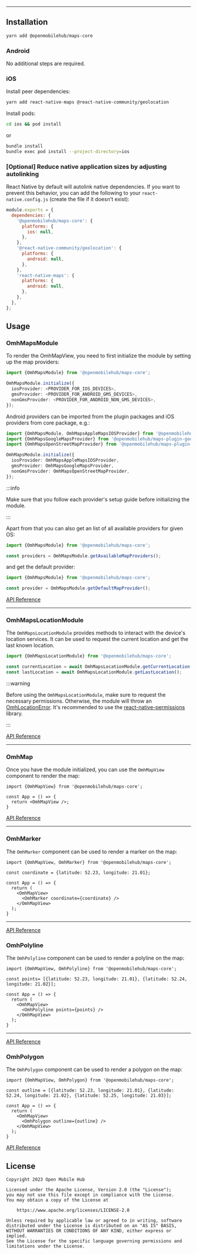 
---

## Installation

```bash
yarn add @openmobilehub/maps-core
```

### Android

No additional steps are required.

### iOS

Install peer dependencies:

```bash
yarn add react-native-maps @react-native-community/geolocation
```

Install pods:

```bash
cd ios && pod install
```
or
```bash
bundle install
bundle exec pod install --project-directory=ios
```

### [Optional] Reduce native application sizes by adjusting autolinking

React Native by default will autolink native dependencies. If you want to prevent this behavior, you can add the following to your `react-native.config.js` (create the file if it doesn't exist):

```javascript
module.exports = {
  dependencies: {
    '@openmobilehub/maps-core': {
      platforms: {
        ios: null,
      },
    },
    '@react-native-community/geolocation': {
      platforms: {
        android: null,
      },
    },
    'react-native-maps': {
      platforms: {
        android: null,
      },
    },
  },
};
```

## Usage

### OmhMapsModule

To render the OmhMapView, you need to first initialize the module by setting up the map providers:

```ts
import {OmhMapsModule} from '@openmobilehub/maps-core';

OmhMapsModule.initialize({
  iosProvider: <PROVIDER_FOR_IOS_DEVICES>,
  gmsProvider: <PROVIDER_FOR_ANDROID_GMS_DEVICES>,
  nonGmsProvider: <PROVIDER_FOR_ANDROID_NON_GMS_DEVICES>,
});
```

Android providers can be imported from the plugin packages and iOS providers from core package, e.g.:

```ts
import {OmhMapsModule, OmhMapsAppleMapsIOSProvider} from '@openmobilehub/maps-core';
import {OmhMapsGoogleMapsProvider} from '@openmobilehub/maps-plugin-googlemaps';
import {OmhMapsOpenStreetMapProvider} from '@openmobilehub/maps-plugin-openstreetmap';

OmhMapsModule.initialize({
  iosProvider: OmhMapsAppleMapsIOSProvider,
  gmsProvider: OmhMapsGoogleMapsProvider,
  nonGmsProvider: OmhMapsOpenStreetMapProvider,
});
```

:::info

Make sure that you follow each provider's setup guide before initializing the module.

:::

Apart from that you can also get an list of all available providers for given OS:

```ts
import {OmhMapsModule} from '@openmobilehub/maps-core';

const providers = OmhMapsModule.getAvailableMapProviders();
```

and get the default provider:

```ts
import {OmhMapsModule} from '@openmobilehub/maps-core';

const provider = OmhMapsModule.getDefaultMapProvider();
```

[API Reference](https://openmobilehub.github.io/react-native-omh-maps/docs/api/modules/openmobilehub_maps_core)

---

### OmhMapsLocationModule

The `OmhMapsLocationModule` provides methods to interact with the device's location services. It can be used to request the current location and get the last known location.

```ts
import {OmhMapsLocationModule} from '@openmobilehub/maps-core';

const currentLocation = await OmhMapsLocationModule.getCurrentLocation();
const lastLocation = await OmhMapsLocationModule.getLastLocation();
```

:::warning

Before using the `OmhMapsLocationModule`, make sure to request the necessary permissions.
Otherwise, the module will throw an [OmhLocationError](https://openmobilehub.github.io/react-native-omh-maps/docs/api/classes/openmobilehub_maps_core.OmhLocationError).
It's recommended to use the [react-native-permissions](https://github.com/zoontek/react-native-permissions) library.

:::

[API Reference](https://openmobilehub.github.io/react-native-omh-maps/docs/api/modules/openmobilehub_maps_core#omhmapslocationmodule)

---

### OmhMap

Once you have the module initialized, you can use the `OmhMapView` component to render the map:

```tsx
import {OmhMapView} from '@openmobilehub/maps-core';

const App = () => {
  return <OmhMapView />;
}
```

[API Reference](https://openmobilehub.github.io/react-native-omh-maps/docs/api/modules/openmobilehub_maps_core#omhmapview)

---

### OmhMarker

The `OmhMarker` component can be used to render a marker on the map:

```tsx
import {OmhMapView, OmhMarker} from '@openmobilehub/maps-core';

const coordinate = {latitude: 52.23, longitude: 21.01};

const App = () => {
  return (
    <OmhMapView>
      <OmhMarker coordinate={coordinate} />
    </OmhMapView>
  );
}
```

---

[API Reference](https://openmobilehub.github.io/react-native-omh-maps/docs/api/modules/openmobilehub_maps_core#omhmarker)

### OmhPolyline

The `OmhPolyline` component can be used to render a polyline on the map:

```tsx
import {OmhMapView, OmhPolyline} from '@openmobilehub/maps-core';

const points= [{latitude: 52.23, longitude: 21.01}, {latitude: 52.24, longitude: 21.02}];

const App = () => {
  return (
    <OmhMapView>
      <OmhPolyline points={points} />
    </OmhMapView>
  );
}
```

---

[API Reference](https://openmobilehub.github.io/react-native-omh-maps/docs/api/modules/openmobilehub_maps_core#omhpolyline)

### OmhPolygon

The `OmhPolygon` component can be used to render a polygon on the map:

```tsx
import {OmhMapView, OmhPolygon} from '@openmobilehub/maps-core';

const outline = [{latitude: 52.23, longitude: 21.01}, {latitude: 52.24, longitude: 21.02}, {latitude: 52.25, longitude: 21.03}];

const App = () => {
  return (
    <OmhMapView>
      <OmhPolygon outline={outline} />
    </OmhMapView>
  );
}
```

[API Reference](https://openmobilehub.github.io/react-native-omh-maps/docs/api/modules/openmobilehub_maps_core#omhpolygon)

## License

```
Copyright 2023 Open Mobile Hub

Licensed under the Apache License, Version 2.0 (the "License");
you may not use this file except in compliance with the License.
You may obtain a copy of the License at

    https://www.apache.org/licenses/LICENSE-2.0

Unless required by applicable law or agreed to in writing, software
distributed under the License is distributed on an "AS IS" BASIS,
WITHOUT WARRANTIES OR CONDITIONS OF ANY KIND, either express or implied.
See the License for the specific language governing permissions and
limitations under the License.
```
